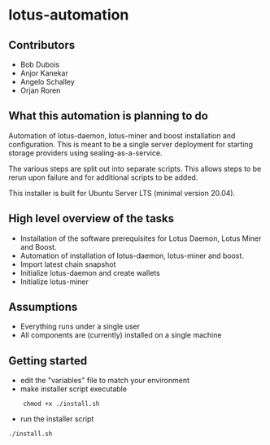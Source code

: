 # lotus-automation

## Contributors
- Bob Dubois
- Anjor Kanekar
- Angelo Schalley
- Orjan Roren


## What this automation is planning to do

Automation of lotus-daemon, lotus-miner and boost installation and configuration.
This is meant to be a single server deployment for starting storage providers using sealing-as-a-service.

The various steps are split out into separate scripts. This allows steps to be rerun upon failure and for additional scripts to be added.

This installer is built for Ubuntu Server LTS (minimal version 20.04).

## High level overview of the tasks

- Installation of the software prerequisites for Lotus Daemon, Lotus Miner and Boost.
- Automation of installation of lotus-daemon, lotus-miner and boost.
- Import latest chain snapshot
- Initialize lotus-daemon and create wallets
- Initialize lotus-miner

## Assumptions

- Everything runs under a single user
- All components are (currently) installed on a single machine

## Getting started

- edit the "variables" file to match your environment
- make installer script executable
```shell 
    chmod +x ./install.sh
```
- run the installer script
```shell
./install.sh
```